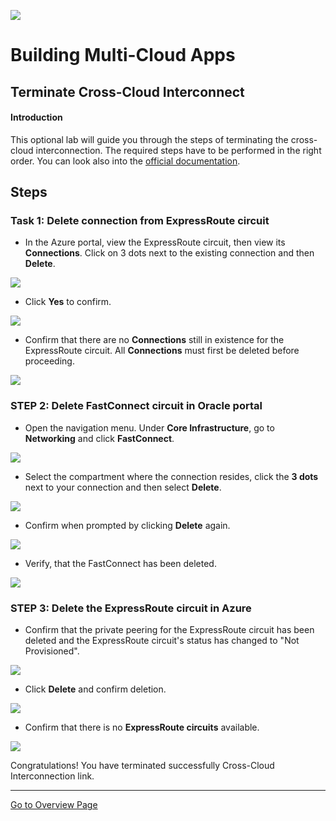  ![](../../common/images/customer.logo2.png)

# Building Multi-Cloud Apps #

## Terminate Cross-Cloud Interconnect

#### **Introduction**

This optional lab will guide you through the steps of terminating the cross-cloud interconnection. The required steps have to be performed in the right order. You can look also into the [official documentation](https://docs.cloud.oracle.com/en-us/iaas/Content/Network/Concepts/azure.htm#set_up_cxn).

## Steps

### Task 1: Delete connection from ExpressRoute circuit

- In the Azure portal, view the ExpressRoute circuit, then view its **Connections**. Click on 3 dots next to the existing connection and then **Delete**.

![](./images/600/DeleteConnection1.PNG)

- Click **Yes** to confirm.

![](./images/600/DeleteConfirmation.PNG)

- Confirm that there are no **Connections** still in existence for the ExpressRoute circuit. All **Connections** must first be deleted before proceeding. 

![](./images/600/NoConnections.PNG)

### **STEP 2: Delete FastConnect circuit in Oracle portal**

- Open the navigation menu. Under **Core Infrastructure**, go to **Networking** and click **FastConnect**.

![](./images/600/FastConnectDelete1.PNG)

- Select the compartment where the connection resides, click the **3 dots** next to your connection and then select **Delete**.

![](./images/600/FastConnectDelete2.PNG)            

- Confirm when prompted by clicking **Delete** again.

![](./images/600/FastConnectDelete3.PNG)

- Verify, that the FastConnect has been deleted.

![](./images/600/FastConnectDeleted.PNG)

### **STEP 3: Delete the ExpressRoute circuit** in Azure

- Confirm that the private peering for the ExpressRoute circuit has been deleted and the ExpressRoute circuit's status has changed to "Not Provisioned".

![](./images/600/ExpressRouteAndPrivatePeeringStatus.PNG)

- Click **Delete** and confirm deletion.

![](./images/600/ExpressRouteDelete.PNG)

- Confirm that there is no **ExpressRoute circuits** available.

![](./images/600/ExpressRouteDeleted.PNG)

Congratulations! You have terminated successfully Cross-Cloud Interconnection link. 

------

[Go to Overview Page](README.md)

